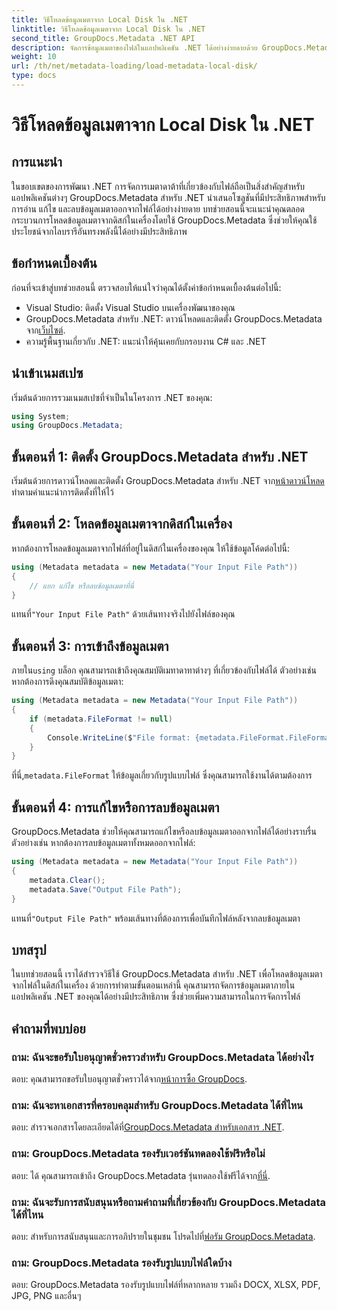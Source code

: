 ```yaml
---
title: วิธีโหลดข้อมูลเมตาจาก Local Disk ใน .NET
linktitle: วิธีโหลดข้อมูลเมตาจาก Local Disk ใน .NET
second_title: GroupDocs.Metadata .NET API
description: จัดการข้อมูลเมตาของไฟล์ในแอปพลิเคชัน .NET ได้อย่างง่ายดายด้วย GroupDocs.Metadata เพื่อความสามารถในการจัดการไฟล์ที่ได้รับการปรับปรุง
weight: 10
url: /th/net/metadata-loading/load-metadata-local-disk/
type: docs
---
```

# วิธีโหลดข้อมูลเมตาจาก Local Disk ใน .NET

## การแนะนำ
ในขอบเขตของการพัฒนา .NET การจัดการเมตาดาต้าที่เกี่ยวข้องกับไฟล์ถือเป็นสิ่งสำคัญสำหรับแอปพลิเคชันต่างๆ GroupDocs.Metadata สำหรับ .NET นำเสนอโซลูชันที่มีประสิทธิภาพสำหรับการอ่าน แก้ไข และลบข้อมูลเมตาออกจากไฟล์ได้อย่างง่ายดาย บทช่วยสอนนี้จะแนะนำคุณตลอดกระบวนการโหลดข้อมูลเมตาจากดิสก์ในเครื่องโดยใช้ GroupDocs.Metadata ซึ่งช่วยให้คุณใช้ประโยชน์จากไลบรารีอันทรงพลังนี้ได้อย่างมีประสิทธิภาพ
## ข้อกำหนดเบื้องต้น
ก่อนที่จะเข้าสู่บทช่วยสอนนี้ ตรวจสอบให้แน่ใจว่าคุณได้ตั้งค่าข้อกำหนดเบื้องต้นต่อไปนี้:
- Visual Studio: ติดตั้ง Visual Studio บนเครื่องพัฒนาของคุณ
-  GroupDocs.Metadata สำหรับ .NET: ดาวน์โหลดและติดตั้ง GroupDocs.Metadata จาก[เว็บไซต์](https://releases.groupdocs.com/metadata/net/).
- ความรู้พื้นฐานเกี่ยวกับ .NET: แนะนำให้คุ้นเคยกับกรอบงาน C# และ .NET

## นำเข้าเนมสเปซ
เริ่มต้นด้วยการรวมเนมสเปซที่จำเป็นในโครงการ .NET ของคุณ:
```csharp
using System;
using GroupDocs.Metadata;
```
## ขั้นตอนที่ 1: ติดตั้ง GroupDocs.Metadata สำหรับ .NET
 เริ่มต้นด้วยการดาวน์โหลดและติดตั้ง GroupDocs.Metadata สำหรับ .NET จาก[หน้าดาวน์โหลด](https://releases.groupdocs.com/metadata/net/)ทำตามคำแนะนำการติดตั้งที่ให้ไว้
## ขั้นตอนที่ 2: โหลดข้อมูลเมตาจากดิสก์ในเครื่อง
หากต้องการโหลดข้อมูลเมตาจากไฟล์ที่อยู่ในดิสก์ในเครื่องของคุณ ให้ใช้ข้อมูลโค้ดต่อไปนี้:
```csharp
using (Metadata metadata = new Metadata("Your Input File Path"))
{
    // แยก แก้ไข หรือลบข้อมูลเมตาที่นี่
}
```
 แทนที่`"Your Input File Path"` ด้วยเส้นทางจริงไปยังไฟล์ของคุณ
## ขั้นตอนที่ 3: การเข้าถึงข้อมูลเมตา
 ภายใน`using` บล็อก คุณสามารถเข้าถึงคุณสมบัติเมทาดาทาต่างๆ ที่เกี่ยวข้องกับไฟล์ได้ ตัวอย่างเช่น หากต้องการดึงคุณสมบัติข้อมูลเมตา:
```csharp
using (Metadata metadata = new Metadata("Your Input File Path"))
{
    if (metadata.FileFormat != null)
    {
        Console.WriteLine($"File format: {metadata.FileFormat.FileFormatType}");
    }
}
```
 ที่นี่,`metadata.FileFormat` ให้ข้อมูลเกี่ยวกับรูปแบบไฟล์ ซึ่งคุณสามารถใช้งานได้ตามต้องการ
## ขั้นตอนที่ 4: การแก้ไขหรือการลบข้อมูลเมตา
GroupDocs.Metadata ช่วยให้คุณสามารถแก้ไขหรือลบข้อมูลเมตาออกจากไฟล์ได้อย่างราบรื่น ตัวอย่างเช่น หากต้องการลบข้อมูลเมตาทั้งหมดออกจากไฟล์:
```csharp
using (Metadata metadata = new Metadata("Your Input File Path"))
{
    metadata.Clear();
    metadata.Save("Output File Path");
}
```
 แทนที่`"Output File Path"` พร้อมเส้นทางที่ต้องการเพื่อบันทึกไฟล์หลังจากลบข้อมูลเมตา

## บทสรุป
ในบทช่วยสอนนี้ เราได้สำรวจวิธีใช้ GroupDocs.Metadata สำหรับ .NET เพื่อโหลดข้อมูลเมตาจากไฟล์ในดิสก์ในเครื่อง ด้วยการทำตามขั้นตอนเหล่านี้ คุณสามารถจัดการข้อมูลเมตาภายในแอปพลิเคชัน .NET ของคุณได้อย่างมีประสิทธิภาพ ซึ่งช่วยเพิ่มความสามารถในการจัดการไฟล์

## คำถามที่พบบ่อย
### ถาม: ฉันจะขอรับใบอนุญาตชั่วคราวสำหรับ GroupDocs.Metadata ได้อย่างไร
 ตอบ: คุณสามารถขอรับใบอนุญาตชั่วคราวได้จาก[หน้าการซื้อ GroupDocs](https://purchase.groupdocs.com/temporary-license/).
### ถาม: ฉันจะหาเอกสารที่ครอบคลุมสำหรับ GroupDocs.Metadata ได้ที่ไหน
 ตอบ: สำรวจเอกสารโดยละเอียดได้ที่[GroupDocs.Metadata สำหรับเอกสาร .NET](https://tutorials.groupdocs.com/metadata/net/).
### ถาม: GroupDocs.Metadata รองรับเวอร์ชันทดลองใช้ฟรีหรือไม่
 ตอบ: ได้ คุณสามารถเข้าถึง GroupDocs.Metadata รุ่นทดลองใช้ฟรีได้จาก[ที่นี่](https://releases.groupdocs.com/).
### ถาม: ฉันจะรับการสนับสนุนหรือถามคำถามที่เกี่ยวข้องกับ GroupDocs.Metadata ได้ที่ไหน
 ตอบ: สำหรับการสนับสนุนและการอภิปรายในชุมชน โปรดไปที่[ฟอรัม GroupDocs.Metadata](https://forum.groupdocs.com/c/metadata/14).
### ถาม: GroupDocs.Metadata รองรับรูปแบบไฟล์ใดบ้าง
ตอบ: GroupDocs.Metadata รองรับรูปแบบไฟล์ที่หลากหลาย รวมถึง DOCX, XLSX, PDF, JPG, PNG และอื่นๆ